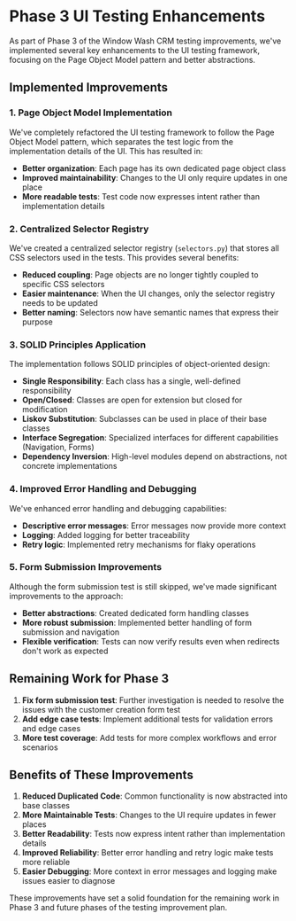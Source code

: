 # Phase 3 UI Testing Enhancements

As part of Phase 3 of the Window Wash CRM testing improvements, we've implemented several key enhancements to the UI testing framework, focusing on the Page Object Model pattern and better abstractions.

## Implemented Improvements

### 1. Page Object Model Implementation

We've completely refactored the UI testing framework to follow the Page Object Model pattern, which separates the test logic from the implementation details of the UI. This has resulted in:

- **Better organization**: Each page has its own dedicated page object class
- **Improved maintainability**: Changes to the UI only require updates in one place
- **More readable tests**: Test code now expresses intent rather than implementation details

### 2. Centralized Selector Registry

We've created a centralized selector registry (`selectors.py`) that stores all CSS selectors used in the tests. This provides several benefits:

- **Reduced coupling**: Page objects are no longer tightly coupled to specific CSS selectors
- **Easier maintenance**: When the UI changes, only the selector registry needs to be updated
- **Better naming**: Selectors now have semantic names that express their purpose

### 3. SOLID Principles Application

The implementation follows SOLID principles of object-oriented design:

- **Single Responsibility**: Each class has a single, well-defined responsibility
- **Open/Closed**: Classes are open for extension but closed for modification
- **Liskov Substitution**: Subclasses can be used in place of their base classes
- **Interface Segregation**: Specialized interfaces for different capabilities (Navigation, Forms)
- **Dependency Inversion**: High-level modules depend on abstractions, not concrete implementations

### 4. Improved Error Handling and Debugging

We've enhanced error handling and debugging capabilities:

- **Descriptive error messages**: Error messages now provide more context
- **Logging**: Added logging for better traceability
- **Retry logic**: Implemented retry mechanisms for flaky operations

### 5. Form Submission Improvements

Although the form submission test is still skipped, we've made significant improvements to the approach:

- **Better abstractions**: Created dedicated form handling classes
- **More robust submission**: Implemented better handling of form submission and navigation
- **Flexible verification**: Tests can now verify results even when redirects don't work as expected

## Remaining Work for Phase 3

1. **Fix form submission test**: Further investigation is needed to resolve the issues with the customer creation form test
2. **Add edge case tests**: Implement additional tests for validation errors and edge cases
3. **More test coverage**: Add tests for more complex workflows and error scenarios

## Benefits of These Improvements

1. **Reduced Duplicated Code**: Common functionality is now abstracted into base classes
2. **More Maintainable Tests**: Changes to the UI require updates in fewer places
3. **Better Readability**: Tests now express intent rather than implementation details
4. **Improved Reliability**: Better error handling and retry logic make tests more reliable
5. **Easier Debugging**: More context in error messages and logging make issues easier to diagnose

These improvements have set a solid foundation for the remaining work in Phase 3 and future phases of the testing improvement plan.
